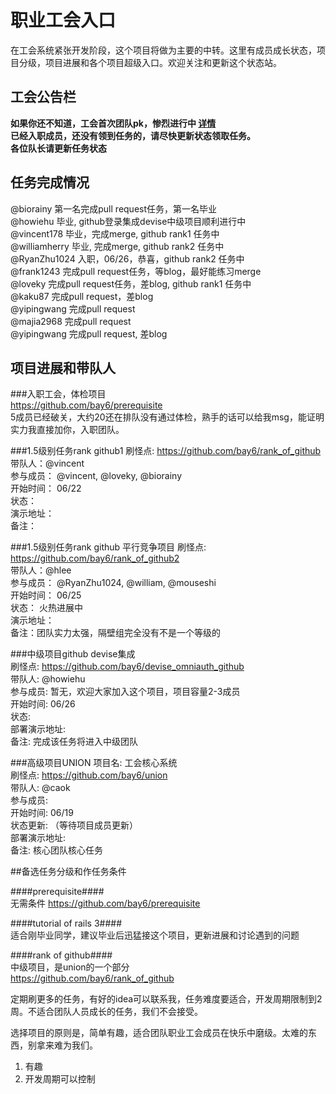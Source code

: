 职业工会入口
============

在工会系统紧张开发阶段，这个项目将做为主要的中转。这里有成员成长状态，项目分级，项目进展和各个项目超级入口。欢迎关注和更新这个状态站。
## 工会公告栏

**如果你还不知道，工会首次团队pk，惨烈进行中 [详情]()**<br/>
**已经入职成员，还没有领到任务的，请尽快更新状态领取任务。**<br/>
**各位队长请更新任务状态**

## 任务完成情况

@biorainy 第一名完成pull request任务，第一名毕业<br/>
@howiehu 毕业, github登录集成devise中级项目顺利进行中<br/>
@vincent178 毕业，完成merge, github rank1 任务中<br/>
@williamherry 毕业, 完成merge, github rank2 任务中<br/>
@RyanZhu1024 入职，06/26，恭喜，github rank2 任务中<br/>
@frank1243 完成pull request任务，等blog，最好能练习merge<br/>
@loveky 完成pull request任务，差blog, github rank1 任务中<br/>
@kaku87 完成pull request，差blog<br/>
@yipingwang 完成pull request<br/>
@majia2968 完成pull request<br/>
@yipingwang 完成pull request, 差blog


## 项目进展和带队人

###入职工会，体检项目<br/>
https://github.com/bay6/prerequisite<br/>
5成员已经破关，大约20还在排队没有通过体检，熟手的话可以给我msg，能证明实力我直接加你，入职团队。

###1.5级别任务rank github1
刷怪点: https://github.com/bay6/rank_of_github<br/>
带队人：@vincent<br/>
参与成员： @vincent, @loveky, @biorainy<br/>
开始时间： 06/22<br/>
状态：<br/>
演示地址：<br/>
备注：<br/>

###1.5级别任务rank github 平行竞争项目
刷怪点: https://github.com/bay6/rank_of_github2<br/>
带队人：@hlee<br/>
参与成员： @RyanZhu1024, @william, @mouseshi<br/>
开始时间： 06/25<br/>
状态： 火热进展中<br/>
演示地址：<br/>
备注：团队实力太强，隔壁组完全没有不是一个等级的<br/>

###中级项目github devise集成<br/>
刷怪点: https://github.com/bay6/devise_omniauth_github<br/>
带队人: @howiehu<br/>
参与成员: 暂无，欢迎大家加入这个项目，项目容量2-3成员<br/>
开始时间: 06/26<br/>
状态: <br/>
部署演示地址:<br/>
备注: 完成该任务将进入中级团队<br/>

###高级项目UNION
项目名: 工会核心系统<br/>
刷怪点: https://github.com/bay6/union<br/>
带队人: @caok<br/>
参与成员: <br/>
开始时间: 06/19<br/>
状态更新: （等待项目成员更新）<br/>
部署演示地址:<br/>
备注: 核心团队核心任务<br/>

##备选任务分级和作任务条件

####prerequisite####<br/>
无需条件 https://github.com/bay6/prerequisite<br/>

####tutorial of rails 3####<br/>
适合刚毕业同学，建议毕业后迅猛接这个项目，更新进展和讨论遇到的问题<br/>

####rank of github####<br/>
中级项目，是union的一个部分<br/>
https://github.com/bay6/rank_of_github<br/>

定期刷更多的任务，有好的idea可以联系我，任务难度要适合，开发周期限制到2周。不适合团队人员成长的任务，我们不会接受。

选择项目的原则是，简单有趣，适合团队职业工会成员在快乐中磨级。太难的东西，别拿来难为我们。
1. 有趣
2. 开发周期可以控制

